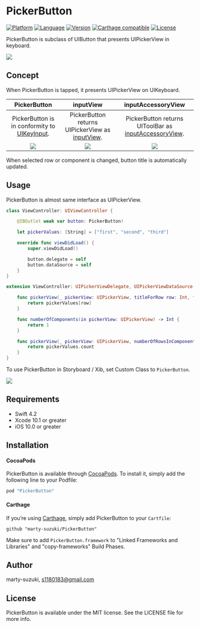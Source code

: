 # PickerButton

[![Platform](http://img.shields.io/badge/platform-iOS-blue.svg?style=flat
)](https://developer.apple.com/iphone/index.action)
[![Language](http://img.shields.io/badge/swift-4.2-orange.svg?style=flat
)](https://developer.apple.com/swift)
[![Version](https://img.shields.io/cocoapods/v/PickerButton.svg?style=flat)](http://cocoapods.org/pods/PickerButton)
[![Carthage compatible](https://img.shields.io/badge/Carthage-compatible-4BC51D.svg?style=flat)](https://github.com/Carthage/Carthage)
[![License](https://img.shields.io/cocoapods/l/MisterFusion.svg?style=flat)](http://cocoapods.org/pods/MisterFusion)

PickerButton is subclass of UIButton that presents UIPickerView in keyboard.

![](./Images/picker.gif)

## Concept

When PickerButton is tapped, it presents UIPickerView on UIKeyboard.

| PickerButton | inputView | inputAccessoryView |
| :-: | :-: | :-: |
| PickerButton is in conformity to [UIKeyInput](https://developer.apple.com/documentation/uikit/uikeyinput). | PickerButton returns UIPickerView as [inputView](https://developer.apple.com/documentation/uikit/uiresponder/1621092-inputview). | PickerButton returns UIToolBar as [inputAccessoryView](https://developer.apple.com/documentation/uikit/uiresponder/1621119-inputaccessoryview). |
| ![](./Images/button.jpg) | ![](./Images/picker.jpg) | ![](./Images/inputview.jpg) |


When selected row or component is changed, button title is automatically updated.


## Usage

PickerButton is almost same interface as UIPickerView.

```swift
class ViewController: UIViewController {

    @IBOutlet weak var button: PickerButton!

    let pickerValues: [String] = ["first", "second", "third"]

    override func viewDidLoad() {
        super.viewDidLoad()

        button.delegate = self
        button.dataSource = self
    }
}

extension ViewController: UIPickerViewDelegate, UIPickerViewDataSource {

    func pickerView(_ pickerView: UIPickerView, titleForRow row: Int, forComponent component: Int) -> String? {
        return pickerValues[row]
    }

    func numberOfComponents(in pickerView: UIPickerView) -> Int {
        return 1
    }

    func pickerView(_ pickerView: UIPickerView, numberOfRowsInComponent component: Int) -> Int {
        return pickerValues.count
    }
}
```

To use PickerButton in Storyboard / Xib, set Custom Class to `PickerButton`.

![](./Images/storyboard.png)

## Requirements

- Swift 4.2
- Xcode 10.1 or greater
- iOS 10.0 or greater

## Installation

#### CocoaPods

PickerButton is available through [CocoaPods](http://cocoapods.org). To install
it, simply add the following line to your Podfile:

```ruby
pod "PickerButton"
```

#### Carthage

If you’re using [Carthage](https://github.com/Carthage/Carthage), simply add
PickerButton to your `Cartfile`:

```
github "marty-suzuki/PickerButton"
```

Make sure to add `PickerButton.framework` to "Linked Frameworks and Libraries" and "copy-frameworks" Build Phases.

## Author

marty-suzuki, s1180183@gmail.com

## License

PickerButton is available under the MIT license. See the LICENSE file for more info.
